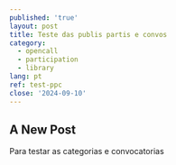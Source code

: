 ```yaml
---
published: 'true'
layout: post
title: Teste das publis partis e convos
category:
  - opencall
  - participation
  - library
lang: pt
ref: test-ppc
close: '2024-09-10'
---
```

## A New Post

Para testar as categorias e convocatorias

